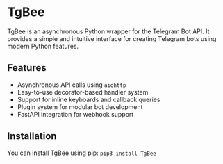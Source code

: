 # TgBee

TgBee is an asynchronous Python wrapper for the Telegram Bot API. It provides a simple and intuitive interface for creating Telegram bots using modern Python features.

## Features

- Asynchronous API calls using `aiohttp`
- Easy-to-use decorator-based handler system
- Support for inline keyboards and callback queries
- Plugin system for modular bot development
- FastAPI integration for webhook support

## Installation

You can install TgBee using pip: 
`pip3 install TgBee`

